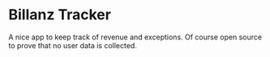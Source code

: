 # Billanz Tracker

A nice app to keep track of revenue and exceptions. Of course open source to prove that no user data is collected.
